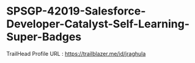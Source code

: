 # SPSGP-42019-Salesforce-Developer-Catalyst-Self-Learning-Super-Badges
TrailHead Profile URL : https://trailblazer.me/id/jraghula


